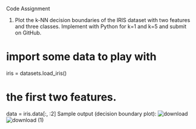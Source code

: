Code Assignment
1. Plot the k-NN decision boundaries of the IRIS dataset with two
features and three classes. Implement with Python for k=1 and k=5
and submit on GitHub.
# import some data to play with
iris = datasets.load_iris()
# the first two features.
data = iris.data[:, :2]
Sample output (decision boundary plot):
![download](https://github.com/Sharadgup/Assement2-/assets/97171885/56f3fbc6-94d3-4ea1-8668-fafa83c57224)
![download (1)](https://github.com/Sharadgup/Assement2-/assets/97171885/2887f161-531c-4140-9795-a34573447bc9)
